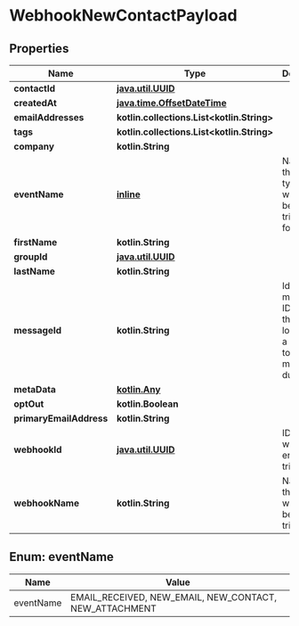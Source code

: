 
# WebhookNewContactPayload

## Properties
Name | Type | Description | Notes
------------ | ------------- | ------------- | -------------
**contactId** | [**java.util.UUID**](java.util.UUID) |  | 
**createdAt** | [**java.time.OffsetDateTime**](java.time.OffsetDateTime) |  | 
**emailAddresses** | **kotlin.collections.List&lt;kotlin.String&gt;** |  | 
**tags** | **kotlin.collections.List&lt;kotlin.String&gt;** |  | 
**company** | **kotlin.String** |  |  [optional]
**eventName** | [**inline**](#EventNameEnum) | Name of the event type webhook is being triggered for. |  [optional]
**firstName** | **kotlin.String** |  |  [optional]
**groupId** | [**java.util.UUID**](java.util.UUID) |  |  [optional]
**lastName** | **kotlin.String** |  |  [optional]
**messageId** | **kotlin.String** | Idempotent message ID. Store this ID locally or in a database to prevent message duplication. |  [optional]
**metaData** | [**kotlin.Any**]() |  |  [optional]
**optOut** | **kotlin.Boolean** |  |  [optional]
**primaryEmailAddress** | **kotlin.String** |  |  [optional]
**webhookId** | [**java.util.UUID**](java.util.UUID) | ID of webhook entity being triggered |  [optional]
**webhookName** | **kotlin.String** | Name of the webhook being triggered |  [optional]


<a name="EventNameEnum"></a>
## Enum: eventName
Name | Value
---- | -----
eventName | EMAIL_RECEIVED, NEW_EMAIL, NEW_CONTACT, NEW_ATTACHMENT



